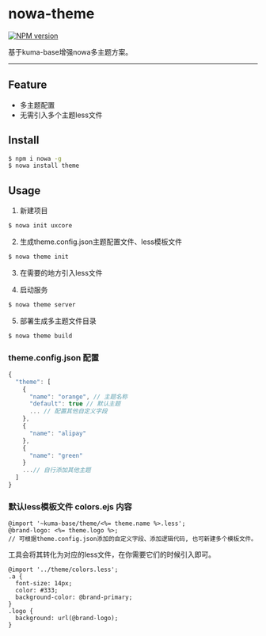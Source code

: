 # nowa-theme

[![NPM version](https://img.shields.io/npm/v/nowa-theme.svg?style=flat)](https://npmjs.org/package/nowa-theme)

基于kuma-base增强nowa多主题方案。

---

## Feature

- 多主题配置
- 无需引入多个主题less文件

## Install

```bash
$ npm i nowa -g
$ nowa install theme
```

## Usage

1. 新建项目
```bash
$ nowa init uxcore
```
2. 生成theme.config.json主题配置文件、less模板文件
```bash
$ nowa theme init
```
3. 在需要的地方引入less文件

4. 启动服务
```bash
$ nowa theme server
```
5. 部署生成多主题文件目录
```bash
$ nowa theme build
```

### theme.config.json 配置
```javascript
{
  "theme": [
    {
      "name": "orange", // 主题名称
      "default": true // 默认主题
      ... // 配置其他自定义字段
    },
    {
      "name": "alipay"
    },
    {
      "name": "green"
    }
    ...// 自行添加其他主题
  ]
}
```

### 默认less模板文件 colors.ejs 内容
```less
@import '~kuma-base/theme/<%= theme.name %>.less';
@brand-logo: <%= theme.logo %>;
// 可根据theme.config.json添加的自定义字段、添加逻辑代码, 也可新建多个模板文件。
```
工具会将其转化为对应的less文件，在你需要它们的时候引入即可。
```less
@import '../theme/colors.less';
.a {
  font-size: 14px;
  color: #333;
  background-color: @brand-primary;
}
.logo {
  background: url(@brand-logo);
}
```


